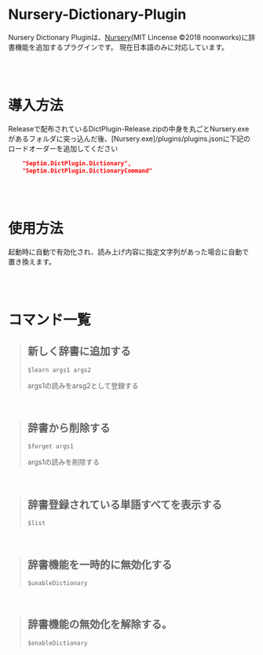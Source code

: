 # Nursery-Dictionary-Plugin

Nursery Dictionary Pluginは、[Nursery](https://github.com/noonworks/Nursery)(MIT Lincense ©2018 noonworks)に辞書機能を追加するプラグインです。
現在日本語のみに対応しています。

<br>
<br>

# 導入方法
Releaseで配布されているDictPlugin-Release.zipの中身を丸ごとNursery.exeがあるフォルダに突っ込んだ後、[Nursery.exe]/plugins/plugins.jsonに下記のロードオーダーを追加してください

```json
    "Septim.DictPlugin.Dictionary",
    "Septim.DictPlugin.DictionaryCommand"
```
<br>
<br>

# 使用方法
起動時に自動で有効化され、読み上げ内容に指定文字列があった場合に自動で置き換えます。

<br>
<br>

# コマンド一覧

> ## 新しく辞書に追加する
> ``` $learn args1 args2 ```
> 
> args1の読みをarsg2として登録する

<br>
  
> ## 辞書から削除する
> ``` $forget args1 ```
> 
> args1の読みを削除する

<br>

> ## 辞書登録されている単語すべてを表示する
> ``` $list ```
> 

<br>

>  ## 辞書機能を一時的に無効化する
> ``` $unableDictionary ```
> 

<br>

>  ## 辞書機能の無効化を解除する。
> ``` $enableDictionary ```
> 
